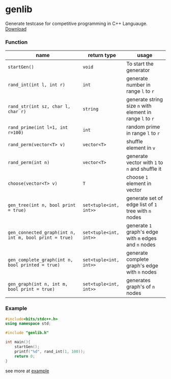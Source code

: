 # genlib
Generate testcase for competitive programming in C++ Languauge.
[Download](https://raw.githubusercontent.com/MasterIceZ/genlib/main/genlib.h)
### Function
|name|return type|usage|
|---|---|---|
|``startGen()``|``void``|To start the generator|
|``rand_int(int l, int r)``|``int``| generate number in range ``l`` to ``r``|
|``rand_str(int sz, char l, char r)``|``string``|generate string size ``n`` with element in range ``l`` to ``r``|
|``rand_prime(int l=1, int r=100)``|``int``|random prime in range ``l`` to ``r``|
|``rand_perm(vector<T> v)``|``vector<T>``|shuffle element in ``v``|
|``rand_perm(int n)``|``vector<T>``|generate vector with ``1`` to ``n`` and shuffle it|
|``choose(vector<T> v)``|``T``|choose ``1`` element in vector|
|``gen_tree(int n, bool print = true)``|``set<tuple<int, int>>``|generate set of edge list of ``1`` tree with ``n`` nodes|
|``gen_connected_graph(int n, int m, bool print = true)``|``set<tuple<int, int>>``|generate ``1`` graph's edge with ``m`` edges and ``n`` nodes|
|``gen_complete_graph(int n, bool printed = true)``|``set<tuple<int, int>>``|generate complete graph's edge with ``n`` nodes|
|``gen_graph(int n, int m, bool print = true)``|``set<tuple<int, int>>``|generates graph's of ``n`` nodes|
### Example
```cpp
#include<bits/stdc++.h>
using namespace std;

#include "genlib.h"

int main(){
	startGen();
	printf("%d", rand_int(1, 100));
	return 0;
}
```
see more at [example](https://github.com/MasterIceZ/genlib/tree/main/example)
